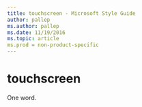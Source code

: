 ```yaml
---
title: touchscreen - Microsoft Style Guide
author: pallep
ms.author: pallep
ms.date: 11/19/2016
ms.topic: article
ms.prod = non-product-specific
---
```


# touchscreen

One word. 

